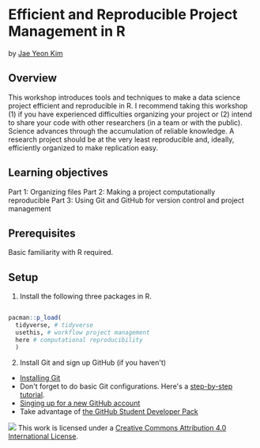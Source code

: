 # Efficient and Reproducible Project Management in R

by [Jae Yeon Kim](https://jaeyk.github.io/)

## Overview 

This workshop introduces tools and techniques to make a data science project efficient and reproducible in R. I recommend taking this workshop (1) if you have experienced difficulties organizing your project or (2) intend to share your code with other researchers (in a team or with the public). Science advances through the accumulation of reliable knowledge. A research project should be at the very least reproducible and, ideally, efficiently organized to make replication easy.

## Learning objectives 

Part 1: Organizing files 
Part 2: Making a project computationally reproducible 
Part 3: Using Git and GitHub for version control and project management

## Prerequisites 

Basic familiarity with R required. 

## Setup 

1. Install the following three packages in R. 

```r

pacman::p_load(
  tidyverse, # tidyverse 
  usethis, # workflow project management 
  here # computational reproducibility 
  )

```

2. Install Git and sign up GitHub (if you haven't) 

- [Installing Git](https://git-scm.com/book/en/v2/Getting-Started-Installing-Git) 
 - Don't forget to do basic Git configurations. Here's a [step-by-step tutorial](https://git-scm.com/book/en/v2/Customizing-Git-Git-Configuration). 
- [Singing up for a new GitHub account](https://docs.github.com/en/github/getting-started-with-github/signing-up-for-a-new-github-account)
 - Take advantage of [the GitHub Student Developer Pack](https://education.github.com/pack)

![](https://i.creativecommons.org/l/by/4.0/88x31.png) This work is licensed under a [Creative Commons Attribution 4.0 International License](https://creativecommons.org/licenses/by/4.0/).
